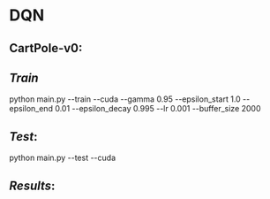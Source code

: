 # DQN

CartPole-v0: 
---
*Train*
---
python main.py --train --cuda --gamma 0.95 --epsilon_start 1.0 --epsilon_end 0.01 --epsilon_decay 0.995 --lr 0.001 --buffer_size 2000

*Test*:
---
python main.py --test --cuda

*Results*:
---


